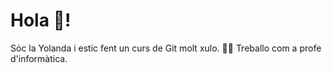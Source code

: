 # Hola 👋!
   Sóc la Yolanda i estic fent un curs de Git molt xulo.
👩‍🎓 Treballo com a profe d'informàtica.
